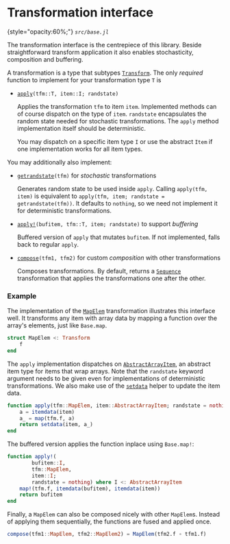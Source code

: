 
# Transformation interface

{style="opacity:60%;"}
*`src/base.jl`*

The transformation interface is the centrepiece of this library. Beside straightforward transform application it also enables stochasticity, composition and buffering.

A transformation is a type that subtypes [`Transform`](@ref). The only *required* function to implement for your transformation type `T` is


- [`apply`](@ref)`(tfm::T, item::I; randstate)`

    Applies the transformation `tfm` to item `item`. Implemented methods can of course dispatch on the type of `item`. `randstate` encapsulates the random state needed for stochastic transformations. The `apply` method implementation itself should be deterministic.

    You may dispatch on a specific item type `I` or use the abstract `Item` if one implementation works for all item types.

You may additionally also implement:

- [`getrandstate`](@ref)`(tfm)` for *stochastic* transformations

    Generates random state to be used inside `apply`. Calling `apply(tfm, item)` is equivalent to
    `apply(tfm, item; randstate = getrandstate(tfm))`. It defaults to `nothing`, so we need not implement it for deterministic transformations.

- [`apply!`](@ref)`(bufitem, tfm::T, item; randstate)` to support *buffering*

    Buffered version of `apply` that mutates `bufitem`. If not implemented,
    falls back to regular `apply`.

- [`compose`](@ref)`(tfm1, tfm2)` for custom *composition* with other transformations

    Composes transformations. By default, returns a [`Sequence`](@ref) transformation that applies the transformations one after the other.



### Example

The implementation of the [`MapElem`](@ref) transformation illustrates this interface well. It transforms any item with array data by mapping a function over the array's elements, just like `Base.map`.

```julia
struct MapElem <: Transform
    f
end
```

The `apply` implementation dispatches on [`AbstractArrayItem`](@ref), an abstract item type for items that wrap arrays. Note that the `randstate` keyword argument needs to be given even for implementations of deterministic transformations. We also make use of the [`setdata`](@ref) helper to update the item data.

```julia
function apply(tfm::MapElem, item::AbstractArrayItem; randstate = nothing)
    a = itemdata(item)
    a_ = map(tfm.f, a)
    return setdata(item, a_)
end
```

The buffered version applies the function inplace using `Base.map!`:

```julia
function apply!(
        bufitem::I,
        tfm::MapElem,
        item::I;
        randstate = nothing) where I <: AbstractArrayItem
    map!(tfm.f, itemdata(bufitem), itemdata(item))
    return bufitem
end
```

Finally, a `MapElem` can also be composed nicely with other `MapElem`s. Instead of applying them sequentially, the functions are fused and applied once.

```julia
compose(tfm1::MapElem, tfm2::MapElem2) = MapElem(tfm2.f ∘ tfm1.f)
```
